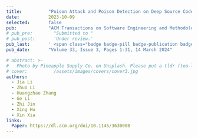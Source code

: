 ```yaml
---
title:          "Poison Attack and Poison Detection on Deep Source Code Processing Models"
date:           2023-10-09
selected:       false
pub:            "ACM Transactions on Software Engineering and Methodology (TOSEM)"
# pub_pre:        "Submitted to "
# pub_post:       'Under review.'
pub_last:       ' <span class="badge badge-pill badge-publication badge-success">CCF-A</span>'
pub_date:       "Volume 33, Issue 3, Pages 1-31, 14 March 2024"

# abstract: >-
#   Photo by Pineapple Supply Co. on Unsplash. Please put a tldr (too-long-didnt-read, 1~2 sentences) of your publication here. It is not recommended to put the actual abstract here because it is usually too long to fit in. $\LaTeX$ is supported. $a=b+c$.
# cover:          /assets/images/covers/cover3.jpg
authors:
  - Jia Li
  - Zhuo Li
  - Huangzhao Zhang
  - Ge Li
  - Zhi Jin
  - Xing Hu
  - Xin Xia
links:
  Paper: https://dl.acm.org/doi/10.1145/3630008
---
```

